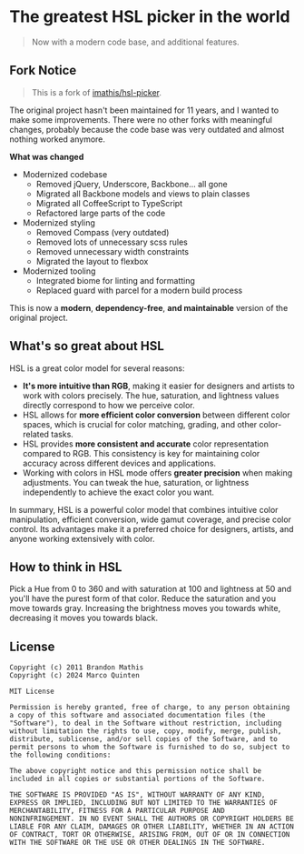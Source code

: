 # The greatest HSL picker in the world
> Now with a modern code base, and additional features.

## Fork Notice
> This is a fork of [imathis/hsl-picker](https://github.com/imathis/hsl-picker).  

The original project hasn't been maintained for 11 years, and I wanted to make some improvements. There were no other forks with meaningful changes, probably because the code base was very outdated and almost nothing worked anymore.

**What was changed**
- Modernized codebase
  - Removed jQuery, Underscore, Backbone... all gone
  - Migrated all Backbone models and views to plain classes
  - Migrated all CoffeeScript to TypeScript
  - Refactored large parts of the code
- Modernized styling
  - Removed Compass (very outdated)
  - Removed lots of unnecessary scss rules
  - Removed unnecessary width constraints
  - Migrated the layout to flexbox
- Modernized tooling
  - Integrated biome for linting and formatting
  - Replaced guard with parcel for a modern build process

This is now a **modern**, **dependency-free**, **and maintainable** version of the original project.

## What's so great about HSL

HSL is a great color model for several reasons:

- **It's more intuitive than RGB**, making it easier for designers and artists to work with colors precisely. The hue, saturation, and lightness values directly correspond to how we perceive color.
- HSL allows for **more efficient color conversion** between different color spaces, which is crucial for color matching, grading, and other color-related tasks.
- HSL provides **more consistent and accurate** color representation compared to RGB. This consistency is key for maintaining color accuracy across different devices and applications.
- Working with colors in HSL mode offers **greater precision** when making adjustments. You can tweak the hue, saturation, or lightness independently to achieve the exact color you want.

In summary, HSL is a powerful color model that combines intuitive color manipulation, efficient conversion, wide gamut coverage, and precise color control. Its advantages make it a preferred choice for designers, artists, and anyone working extensively with color.

## How to think in HSL

Pick a Hue from 0 to 360 and with saturation at 100 and lightness at 50 and you'll have the purest form of that color. Reduce the saturation and you move towards gray. Increasing the brightness moves you towards white, decreasing it moves you towards black.

## License

```
Copyright (c) 2011 Brandon Mathis
Copyright (c) 2024 Marco Quinten

MIT License

Permission is hereby granted, free of charge, to any person obtaining
a copy of this software and associated documentation files (the
"Software"), to deal in the Software without restriction, including
without limitation the rights to use, copy, modify, merge, publish,
distribute, sublicense, and/or sell copies of the Software, and to
permit persons to whom the Software is furnished to do so, subject to
the following conditions:

The above copyright notice and this permission notice shall be
included in all copies or substantial portions of the Software.

THE SOFTWARE IS PROVIDED "AS IS", WITHOUT WARRANTY OF ANY KIND,
EXPRESS OR IMPLIED, INCLUDING BUT NOT LIMITED TO THE WARRANTIES OF
MERCHANTABILITY, FITNESS FOR A PARTICULAR PURPOSE AND
NONINFRINGEMENT. IN NO EVENT SHALL THE AUTHORS OR COPYRIGHT HOLDERS BE
LIABLE FOR ANY CLAIM, DAMAGES OR OTHER LIABILITY, WHETHER IN AN ACTION
OF CONTRACT, TORT OR OTHERWISE, ARISING FROM, OUT OF OR IN CONNECTION
WITH THE SOFTWARE OR THE USE OR OTHER DEALINGS IN THE SOFTWARE.
```